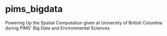 # pims_bigdata
Powering Up the Spatial Computation given at University of British Columbia during PIMS' Big Data and Environmental Sciences
